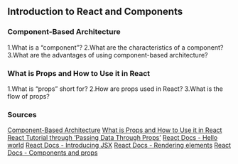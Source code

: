 ## Introduction to React and Components

### Component-Based Architecture

1.What is a “component”?
2.What are the characteristics of a component?
3.What are the advantages of using component-based architecture?

### What is Props and How to Use it in React

1.What is “props” short for?
2.How are props used in React?
3.What is the flow of props?

### Sources
[Component-Based Architecture](https://www.tutorialspoint.com/software_architecture_design/component_based_architecture.htm)
[What is Props and How to Use it in React](https://itnext.io/what-is-props-and-how-to-use-it-in-react-da307f500da0)
[React Tutorial through ‘Passing Data Through Props’](https://reactjs.org/tutorial/tutorial.html)
[React Docs - Hello world](https://reactjs.org/docs/hello-world.html)
[React Docs - Introducing JSX](https://reactjs.org/docs/introducing-jsx.html)
[React Docs - Rendering elements](https://reactjs.org/docs/rendering-elements.html)
[React Docs - Components and props](https://reactjs.org/docs/components-and-props.html)

